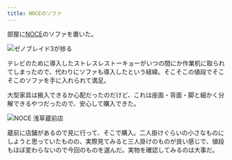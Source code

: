```yaml
---
title: NOCEのソファ
---
```

部屋に[NOCE](https://www.noce.co.jp/)のソファを置いた。

![](https://lh5.googleusercontent.com/7rNSatLdaRphUrVXW6DE-LXt0cOd9GDCfF3pCZkosasOxvvfUxEqdmVqDiMYlZNlMZ0pTKrJfRt1UlRmEz2ce3ERUJHESsQntXflr8uHQfhWoyBqOfhCmrTEu2pFbIEzP2O4kauZQ1GopoT-gmZaIeygNCxsNuhbagV98Q72xNAa7D_XuMEDwgbdVzMSzw "ゼノブレイド3が捗る")

テレビのために導入したストレスレストーキョーがいつの間にか作業机に取られてしまったので、代わりにソファも導入したという経緯。そこそこの値段でそこそこのソファを手に入れられて満足。

大型家具は搬入できるか心配だったのだけど、これは座面・背面・脚と細かく分解できるやつだったので、安心して購入できた。

![](https://lh5.googleusercontent.com/mz11Ncb2rGfyCNE4XGmO0Y33JNHAt0oilHjYLAn5B8-GYM8P-APEjkBJU1UKRK7LBGj-k2fagb3I5JI0AMcqMazmnfTV6PPVEzvwvSBPNPZvcAtGytnshazD6D6w5IxIiirgLUG9_MboPcc2FlYijEqlQoHBbXwXpJmZZjR4-cegz9MDccFrvvXQbn3F8w "NOCE 浅草蔵前店")

蔵前に店舗があるので見に行って、そこで購入。二人掛けぐらいの小さなものにしようと思っていたものの、実際見てみると三人掛けのものが良い感じで、値段もほぼ変わらないので今回のものを選んだ。実物を確認してみるのは大事だ。
